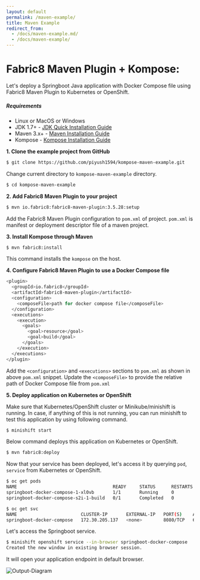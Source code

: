 ```yaml
---
layout: default
permalink: /maven-example/
title: Maven Example
redirect_from:
  - /docs/maven-example.md/
  - /docs/maven-example/
---
```


# Fabric8 Maven Plugin + Kompose:
Let's deploy a Springboot Java application with Docker Compose file using Fabric8 Maven Plugin to Kubernetes or OpenShift.

##### Requirements
* Linux or MacOS or Windows
* JDK 1.7+ - [JDK Quick Installation Guide](http://openjdk.java.net/install/)
* Maven 3.x+ - [Maven Installation Guide](http://www.baeldung.com/install-maven-on-windows-linux-mac)
* Kompose - [Kompose Installation Guide](/docs/installation.md)

__1. Clone the example project from GitHub__
```bash
$ git clone https://github.com/piyush1594/kompose-maven-example.git
```

Change current directory to `kompose-maven-example` directory.
```bash
$ cd kompose-maven-example
```

__2. Add Fabric8 Maven Plugin to your project__
```bash
$ mvn io.fabric8:fabric8-maven-plugin:3.5.28:setup
```

Add the Fabric8 Maven Plugin configuration to `pom.xml` of project. `pom.xml` is manifest or deployment descriptor file of a maven project.

__3. Install Kompose through Maven__
```bash
$ mvn fabric8:install
```

This command installs the `kompose` on the host.

__4. Configure Fabric8 Maven Plugin to use a Docker Compose file__
```bash
<plugin>
  <groupId>io.fabric8</groupId>
  <artifactId>fabric8-maven-plugin</artifactId>
  <configuration>
    <composeFile>path for docker compose file</composeFile>
  </configuration>
  <executions>
    <execution>
      <goals>
        <goal>resource</goal>
        <goal>build</goal>
      </goals>
    </execution>
  </executions>
</plugin>
```

Add the `<configuration>` and `<executions>` sections to `pom.xml` as shown in above `pom.xml` snippet. Update the `<composeFile>` to provide the relative path of Docker Compose file from `pom.xml`

__5. Deploy application on Kubernetes or OpenShift__

 Make sure that Kubernetes/OpenShift cluster or Minikube/minishift is running. In case, if anything of this is not running, you can run minishift to test this application by using following command.
```bash
$ minishift start
```

 Below command deploys this application on Kubernetes or OpenShift.
```bash
$ mvn fabric8:deploy
```

Now that your service has been deployed, let's access it by querying `pod`, `service` from Kubernetes or OpenShift.
```bash
$ oc get pods
NAME                                    READY     STATUS      RESTARTS   AGE
springboot-docker-compose-1-xl0vb       1/1       Running     0          5m
springboot-docker-compose-s2i-1-build   0/1       Completed   0          7m
```

```bash
$ oc get svc
NAME                        CLUSTER-IP       EXTERNAL-IP   PORT(S)    AGE
springboot-docker-compose   172.30.205.137   <none>        8080/TCP   6m
```

Let's access the Springboot service.
```bash
$ minishift openshift service --in-browser springboot-docker-compose
Created the new window in existing browser session.
```

It will open your application endpoint in default browser.

![Output-Diagram](https://github.com/kubernetes/kompose/blob/master/docs/images/kompose-maven-output-diagram.png)
